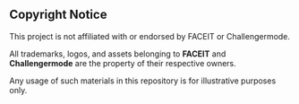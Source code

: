 ## Copyright Notice

This project is not affiliated with or endorsed by FACEIT or Challengermode.

All trademarks, logos, and assets belonging to **FACEIT** and **Challengermode** are the property of their respective owners.

Any usage of such materials in this repository is for illustrative purposes only.

